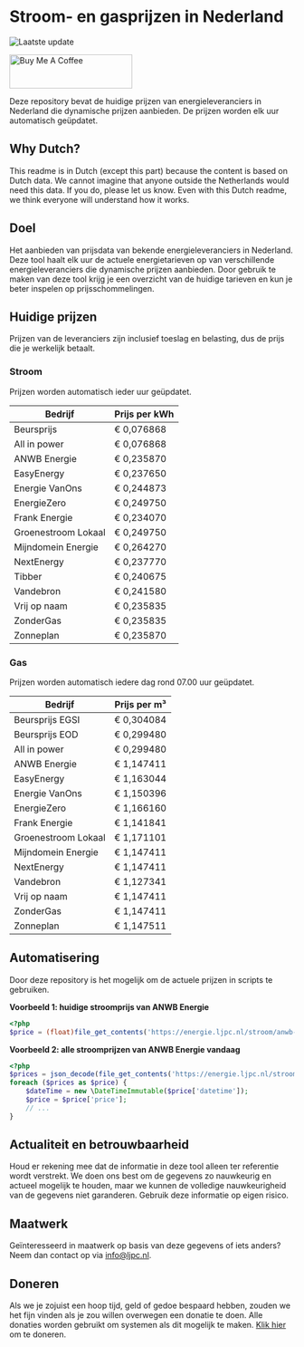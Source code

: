 # Stroom- en gasprijzen in Nederland

![Laatste update](https://img.shields.io/badge/laatste%20update-2025--10--31%2010%3A00%20CET-brightgreen)

<a href="https://www.buymeacoffee.com/Lars-" target="_blank"><img src="https://cdn.buymeacoffee.com/buttons/v2/default-orange.png" alt="Buy Me A Coffee" height="60" style="height: 60px !important;width: 217px !important;" ></a>

Deze repository bevat de huidige prijzen van energieleveranciers in Nederland die dynamische prijzen aanbieden. De prijzen worden elk uur automatisch geüpdatet.

## Why Dutch?

This readme is in Dutch (except this part) because the content is based on Dutch data. We cannot imagine that anyone outside the Netherlands would need this data. If you do, please let us know. Even with this Dutch readme, we think
everyone will understand how it works.

## Doel

Het aanbieden van prijsdata van bekende energieleveranciers in Nederland. Deze tool haalt elk uur de actuele energietarieven op van verschillende energieleveranciers die dynamische prijzen aanbieden. Door gebruik te maken van deze tool
krijg je een overzicht van de huidige tarieven en kun je beter inspelen op prijsschommelingen.

## Huidige prijzen

Prijzen van de leveranciers zijn inclusief toeslag en belasting, dus de prijs die je werkelijk betaalt.

### Stroom

Prijzen worden automatisch ieder uur geüpdatet.

 Bedrijf | Prijs per kWh 
---------|---------------
Beursprijs | € 0,076868
All in power | € 0,076868
ANWB Energie | € 0,235870
EasyEnergy | € 0,237650
Energie VanOns | € 0,244873
EnergieZero | € 0,249750
Frank Energie | € 0,234070
Groenestroom Lokaal | € 0,249750
Mijndomein Energie | € 0,264270
NextEnergy | € 0,237770
Tibber | € 0,240675
Vandebron | € 0,241580
Vrij op naam | € 0,235835
ZonderGas | € 0,235835
Zonneplan | € 0,235870


### Gas

Prijzen worden automatisch iedere dag rond 07.00 uur geüpdatet.

 Bedrijf | Prijs per m³ 
---------|--------------
Beursprijs EGSI | € 0,304084
Beursprijs EOD | € 0,299480
All in power | € 0,299480
ANWB Energie | € 1,147411
EasyEnergy | € 1,163044
Energie VanOns | € 1,150396
EnergieZero | € 1,166160
Frank Energie | € 1,141841
Groenestroom Lokaal | € 1,171101
Mijndomein Energie | € 1,147411
NextEnergy | € 1,147411
Vandebron | € 1,127341
Vrij op naam | € 1,147411
ZonderGas | € 1,147411
Zonneplan | € 1,147511


## Automatisering

Door deze repository is het mogelijk om de actuele prijzen in scripts te gebruiken.

**Voorbeeld 1: huidige stroomprijs van ANWB Energie**

```php
<?php
$price = (float)file_get_contents('https://energie.ljpc.nl/stroom/anwb-energie-nu.txt');

```

**Voorbeeld 2: alle stroomprijzen van ANWB Energie vandaag**

```php
<?php
$prices = json_decode(file_get_contents('https://energie.ljpc.nl/stroom/all-in-power-vandaag.json'),true);
foreach ($prices as $price) {
    $dateTime = new \DateTimeImmutable($price['datetime']);
    $price = $price['price'];
    // ...
}
```

## Actualiteit en betrouwbaarheid

Houd er rekening mee dat de informatie in deze tool alleen ter referentie wordt verstrekt. We doen ons best om de gegevens zo nauwkeurig en actueel mogelijk te houden, maar we kunnen de volledige nauwkeurigheid van de gegevens niet
garanderen. Gebruik deze informatie op eigen risico.

## Maatwerk

Geïnteresseerd in maatwerk op basis van deze gegevens of iets anders? Neem dan contact op
via [info@ljpc.nl](mailto:info@ljpc.nl?subject=Energie%20prijzen).

## Doneren

Als we je zojuist een hoop tijd, geld of gedoe bespaard hebben, zouden we het fijn vinden als je zou willen overwegen een
donatie te doen. Alle donaties worden gebruikt om systemen als dit mogelijk te
maken. [Klik hier](https://www.buymeacoffee.com/Lars-) om te doneren.
